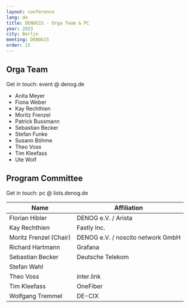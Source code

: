 ```yaml
---
layout: conference
lang: de
title: DENOG15 - Orga Team & PC
year: 2023
city: Berlin
meeting: DENOG15
order: 15
---
```


## Orga Team
Get in touch: event @ denog.de

- Anita Meyer 
- Fiona Weber
- Kay Rechthien
- Moritz Frenzel
- Patrick Bussmann
- Sebastian Becker
- Stefan Funke
- Susann Böhme
- Theo Voss
- Tim Kleefass
- Ute Wolf

## Program Committee

Get in touch: pc @ lists.denog.de

| Name                   | Affiliation                       |
|------------------------|-----------------------------------|
| Florian Hibler         | DENOG e.V. / Arista               |
| Kay Rechthien          | Fastly Inc.                       |
| Moritz Frenzel (Chair) | DENOG e.V. / noscito network GmbH |
| Richard Hartmann       | Grafana                           |
| Sebastian Becker       | Deutsche Telekom                  |
| Stefan Wahl            |                                   |
| Theo Voss              | inter.link                        |
| Tim Kleefass           | OneFiber                          |
| Wolfgang Tremmel       | DE-CIX                            |

